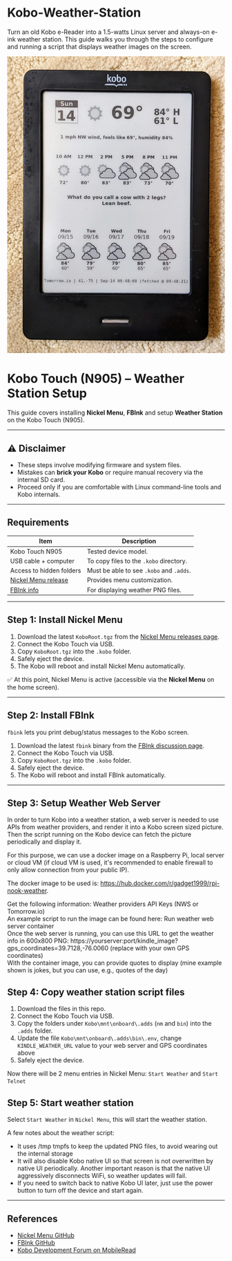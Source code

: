# Kobo-Weather-Station
Turn an old Kobo e-Reader into a 1.5-watts Linux server and always-on e-ink weather station. This guide walks you through the steps to configure and running a script that displays weather images on the screen.

![Sample Kobo weather station photo](Kobo_Weather_Station.jpg)

# Kobo Touch (N905) – Weather Station Setup

This guide covers installing **Nickel Menu**, **FBInk** and setup **Weather Station** on the Kobo Touch (N905).

---

## ⚠️ Disclaimer

- These steps involve modifying firmware and system files.  
- Mistakes can **brick your Kobo** or require manual recovery via the internal SD card.  
- Proceed only if you are comfortable with Linux command-line tools and Kobo internals.  

---

## Requirements

| Item | Description |
|---|---|
| Kobo Touch N905 | Tested device model. |
| USB cable + computer | To copy files to the `.kobo` directory. |
| Access to hidden folders | Must be able to see `.kobo` and `.adds`. |
| [Nickel Menu release](https://github.com/pgaskin/NickelMenu/releases) | Provides menu customization. |
| [FBInk info](https://www.mobileread.com/forums/showthread.php?t=299110) | For displaying weather PNG files. |

---

## Step 1: Install Nickel Menu

1. Download the latest `KoboRoot.tgz` from the [Nickel Menu releases page](https://github.com/pgaskin/NickelMenu/releases).  
2. Connect the Kobo Touch via USB.  
3. Copy `KoboRoot.tgz` into the `.kobo` folder.
4. Safely eject the device.  
5. The Kobo will reboot and install Nickel Menu automatically.  

✅ At this point, Nickel Menu is active (accessible via the **Nickel Menu** on the home screen).  

---

## Step 2: Install FBInk

`fbink` lets you print debug/status messages to the Kobo screen.  

1. Download the latest `fbink` binary from the [FBInk discussion page](https://www.mobileread.com/forums/showthread.php?t=299110).
2. Connect the Kobo Touch via USB.
3. Copy `KoboRoot.tgz` into the `.kobo` folder.
4. Safely eject the device.  
5. The Kobo will reboot and install FBInk automatically.  

---

## Step 3: Setup Weather Web Server

In order to turn Kobo into a weather station, a web server is needed to use APIs from weather providers, and render it into a Kobo screen sized picture. Then the script running on the Kobo device can fetch the picture periodically and display it.<p>

For this purpose, we can use a docker image on a Raspberry Pi, local server or cloud VM (if cloud VM is used, it's recommended to enable firewall to only allow connection from your public IP). <p>

The docker image to be used is: https://hub.docker.com/r/gadget1999/rpi-nook-weather. <p>

Get the following information: Weather providers API Keys (NWS or Tomorrow.io) <br>
An example script to run the image can be found here: Run weather web server container <br>
Once the web server is running, you can use this URL to get the weather info in 600x800 PNG: https://yourserver:port/kindle_image?gps_coordinates=39.7128,-76.0060 (replace with your own GPS coordinates) <br>
With the container image, you can provide quotes to display (mine example shown is jokes, but you can use, e.g., quotes of the day)

## Step 4: Copy weather station script files

1. Download the files in this repo.
2. Connect the Kobo Touch via USB.
3. Copy the folders under `Kobo\mnt\onboard\.adds` (`nm` and `bin`) into the `.adds` folder.
4. Update the file `Kobo\mnt\onboard\.adds\bin\.env`, change `KINDLE_WEATHER_URL` value to your web server and GPS coordinates above
5. Safely eject the device.

Now there will be 2 menu entries in Nickel Menu: `Start Weather` and `Start Telnet`

## Step 5: Start weather station

Select `Start Weather` in `Nickel Menu`, this will start the weather station. <p>

A few notes about the weather script:
- It uses /tmp tmpfs to keep the updated PNG files, to avoid wearing out the internal storage
- It will also disable Kobo native UI so that screen is not overwritten by native UI periodically. Another important reason is that the native UI aggressively disconnects WiFi, so weather updates will fail.
- If you need to switch back to native Kobo UI later, just use the power button to turn off the device and start again.

---

## References

* [Nickel Menu GitHub](https://github.com/pgaskin/NickelMenu)
* [FBInk GitHub](https://github.com/NiLuJe/FBInk)
* [Kobo Development Forum on MobileRead](https://www.mobileread.com/forums/forumdisplay.php?f=247)

```
